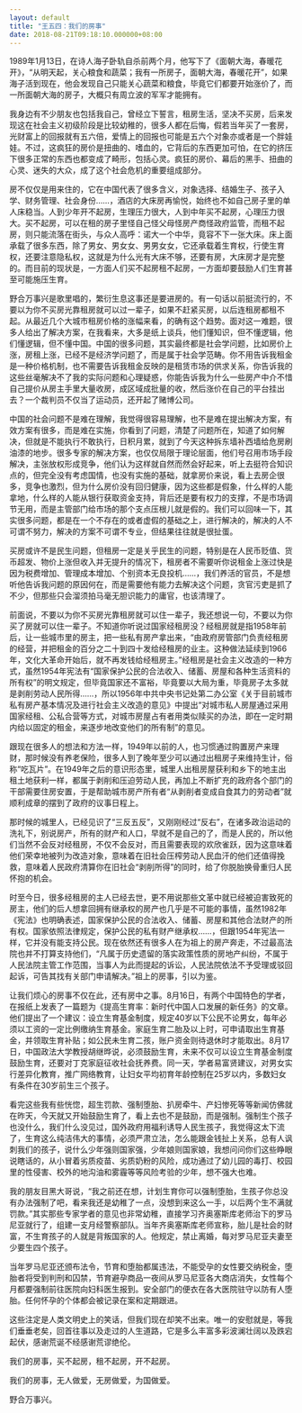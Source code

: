 ```yaml
---
layout: default
title: "王五四：我们的房事"
date: 2018-08-21T09:18:10.000000+08:00
---
```


1989年1月13日，在诗人海子卧轨自杀前两个月，他写下了《面朝大海，春暖花开》，“从明天起，关心粮食和蔬菜；我有一所房子，面朝大海，春暖花开”，如果海子活到现在，他会发现自己只能关心蔬菜和粮食，毕竟它们都要开始涨价了，而一所面朝大海的房子，大概只有周立波的军军才能拥有。

我身边有不少朋友也包括我自己，曾经立下誓言，租房生活，坚决不买房，后来发现这在社会主义初级阶段是比较幼稚的，很多人都在后悔，假若当年买了一套房，光财富上的回报就有五六倍，爱情上的回报也可能是五六个对象亦或者是一个胖娃娃。不过，这疯狂的房价是扭曲的、嗜血的，它背后的东西更加可怕，在它的挤压下很多正常的东西也都变成了畸形，包括心灵。疯狂的房价、幕后的黑手、扭曲的心灵、迷失的大众，成了这个社会危机的重要组成部分。

房不仅仅是用来住的，它在中国代表了很多含义，对象选择、结婚生子、孩子入学、财务管理、社会身份……，酒店的大床房再愉悦，始终也不如自己房子里的单人床稳当。人到少年开不起房，生理压力很大，人到中年买不起房，心理压力很大。买不起房，可以在租的房子里怪自己怪父母怪房产商怪政府监管，而租不起房，则只能流落在街头，与众人高呼：诺大一个中华，竟容不下一张大床。床上面承载了很多东西，除了男女、男女女、男男女女，它还承载着生育权，行使生育权，还要注意隐私权，这就是为什么光有大床不够，还要有房，大床房才是完整的。而目前的现状是，一方面人们买不起房租不起房，一方面却要鼓励人们生育甚至可能施压生育。

野合万事兴是歌里唱的，繁衍生息这事还是要进房的。有一句话以前挺流行的，不要以为你不买房光靠租房就可以过一辈子，如果不赶紧买房，以后连租房都租不起。从最近几个大城市租房价格的涨幅来看，的确有这个趋势。面对这一难题，很多人给出了解决方案，在我看来，大多是纸上谈兵，他们懂知识，但不懂逻辑，他们懂逻辑，但不懂中国。中国的很多问题，其实最终都是社会学问题，比如房价上涨，房租上涨，已经不是经济学问题了，而是属于社会学范畴。你不用告诉我租金是一种价格机制，也不需要告诉我租金反映的是租赁市场的供求关系，你告诉我的这些丝毫解决不了我的实际问题和心理疑惑，你能告诉我为什么一些房产中介不惜自己提价从房主手里大量收房，成区域成批量的收，然后涨价在自己的平台挂出去？一个裁判员不仅当了运动员，还开起了赌博公司。

中国的社会问题不是难在理解，我觉得很容易理解，也不是难在提出解决方案，有效方案有很多，而是难在实施，你看到了问题，清楚了问题所在，知道了如何解决，但就是不能执行不敢执行，日积月累，就到了今天这种拆东墙补西墙给危房刷油漆的地步。很多专家的解决方案，也仅仅局限于理论层面，他们号召用市场手段解决，主张放权形成竞争，他们认为这样就自然而然会好起来，听上去挺符合知识点的，但完全没有考虑国情，也没有实施的基础，就拿房价来说，看上去房企很多，竞争也激烈，但为什么房价没有回归健康，因为这些都是假象，什么样的人能拿地，什么样的人能从银行获取资金支持，背后还是要有权力的支撑，不是市场调节无用，而是主管部门给市场的那个支点压根儿就是假的。我们可以回味一下，其实很多问题，都是在一个不存在的或者虚假的基础之上，进行解决的，解决的人不可谓不努力，解决的方案不可谓不专业，但结果往往就是很扯蛋。

买房或许不是民生问题，但租房一定是关乎民生的问题，特别是在人民币贬值、货币超发、物价上涨但收入并无提升的情况下，租房者不需要听你说租金上涨过快是因为税费增加、管理成本增加、个别资本无良投机……，我们养活的官员，不是想听他告诉我问题的原因何在，而是需要他有能力去解决这个问题，贪官污吏是抓了不少，但那些只会溜须拍马毫无胆识能力的庸官，也该清理了。

前面说，不要以为你不买房光靠租房就可以住一辈子，我还想说一句，不要以为你买了房就可以住一辈子。不知道你听说过国家经租房没？经租房就是指1958年前后，让一些城市里的房主，把一些私有房产拿出来，“由政府房管部门负责经租房的经营，并把租金的百分之二十到四十发给经租房的业主。这种做法延续到1966年，文化大革命开始后，就不再发钱给经租房主。”经租房是社会主义改造的一种方式，虽然1954年宪法有“国家保护公民的合法收入、储蓄、房屋和各种生活资料的所有权”的明文规定，但毕竟国家还不富裕，毕竟要以大局为重，毕竟房子太多就是剥削劳动人民所得……，所以1956年中共中央书记处第二办公室《关于目前城市私有房产基本情况及进行社会主义改造的意见》中提出“对城市私人房屋通过采用国家经租、公私合营等方式，对城市房屋占有者用类似赎买的办法，即在一定时期内给以固定的租金，来逐步地改变他们的所有制”的意见。

跟现在很多人的想法和方法一样，1949年以前的人，也习惯通过购置房产来理财，那时候没有养老保险，很多人到了晚年至少可以通过出租房子来维持生计，俗称“吃瓦片”。在1949年之后的意识形态里，城里人出租房屋获利和乡下的地主出租土地获利一样，都属于剥削和压迫劳动人民，再加上不断扩充的政府各个部门的干部需要住房安置，于是帮助城市房产所有者“从剥削者变成自食其力的劳动者”就顺利成章的摆到了政府的议事日程上。

那时候的城里人，已经见识了“三反五反”，又刚刚经过“反右”，在诸多政治运动的洗礼下，别说房产，所有的财产和人口，早就不是自己的了，而是人民的，所以他们当然不会反对经租房，不仅不会反对，而且需要表现的欢欣雀跃，因为这意味着他们荣幸地被列为改造对象，意味着在旧社会压榨劳动人民血汗的他们还值得挽救，意味着人民政府清算你在旧社会“剥削所得”的同时，给了你脱胎换骨重归人民怀抱的机会。

时至今日，很多经租房的主人已经去世，更不用说那些文革中就已经被迫害致死的房主，他们的后人想拿回拥有继承权的房产也几乎是不可能的事情，虽然1982年《宪法》也明确表述，国家保护公民的合法收入、储蓄、房屋和其他合法财产的所有权。国家依照法律规定，保护公民的私有财产继承权……，但跟1954年宪法一样，它并没有能支持公民。现在依然还有很多人在为祖上的房产奔走，不过最高法院也并不打算支持他们，“凡属于历史遗留的落实政策性质的房地产纠纷，不属于人民法院主管工作范围，当事人为此而提起的诉讼，人民法院依法不予受理或驳回起诉，可告其找有关部门申请解决。”祖上的房事，引以为鉴。

让我们烦心的房事不仅在此，还有房中之事。8月16日，有两个中国特色的学者，在报纸上发表了一篇题为《提高生育率：新时代中国人口发展的新任务》的文章。他们提出了一个建议：设立生育基金制度，规定40岁以下公民不论男女，每年必须以工资的一定比例缴纳生育基金。家庭生育二胎及以上时，可申请取出生育基金，并领取生育补贴；如公民未生育二孩，账户资金则待退休时才能取出。8月17日，中国政法大学教授胡继晔说，必须鼓励生育，未来不仅可以设立生育基金制度鼓励生育，还要对丁克家庭征收社会抚养费。同一天，学者易富贤建议，对男女实行差异化教育，推广网络教育，让妇女平均初育年龄控制在25岁以内，多数妇女有条件在30岁前生三个孩子。

看完这些我有些恍惚，超生罚款、强制堕胎、扒房牵牛、产妇惨死等等新闻仿佛就在昨天，今天就又开始鼓励生育了，看上去也不是鼓励，而是强制。强制生个孩子也没什么，我们什么没见过，国外政府用福利诱导人民生孩子，我觉得这太下流了，生育这么纯洁伟大的事情，必须严肃立法，怎么能跟金钱扯上关系，总有人讽刺我们的孩子，说什么少年强则国家强，少年娘则国家娘，我想问问你们这些睁眼说瞎话的，从小冒着劣质疫苗、劣质奶粉的风险，成功通过了幼儿园的毒打、校园里的性侵害、校外的地沟油和雾霾等等风险考验的少年，想不强大也难。

我的朋友目黑大哥说，“我之前还在想，计划生育你可以强制堕胎，生孩子你总没有办法强制了吧，看来我还是幼稚了一点，没想到来这么一手，以后两个生不满就罚款。”其实那些专家学者的意见也非常幼稚，直接学习齐奥塞斯库老师治下的罗马尼亚就行了，组建一支月经警察部队。当年齐奥塞斯库老师宣称，胎儿是社会的财富，不生育孩子的人就是背叛国家的人。他规定，禁止离婚，每对罗马尼亚夫妻至少要生四个孩子。

当年罗马尼亚还颁布法令，节育和堕胎都属违法，不能受孕的女性要交纳税金，堕胎者将受到判刑和囚禁，节育避孕商品一夜间从罗马尼亚各大商店消失，女性每个月都要强制前往医院向妇科医生报到。安全部门的便衣在各大医院驻守以防有人堕胎。任何怀孕的个体都会被记录在案和定期跟进。

这些注定是人类文明史上的笑话，但我们现在却笑不出来。唯一的安慰就是，等我们垂垂老矣，回首往事以及走过的人生道路，它是多么丰富多彩波澜壮阔以及跌宕起伏，感谢荒诞不经感谢荒谬绝伦。

我们的房事，买不起房，租不起房，开不起房。


我们的房事，无人做爱，无房做爱，为国做爱。


野合万事兴。

